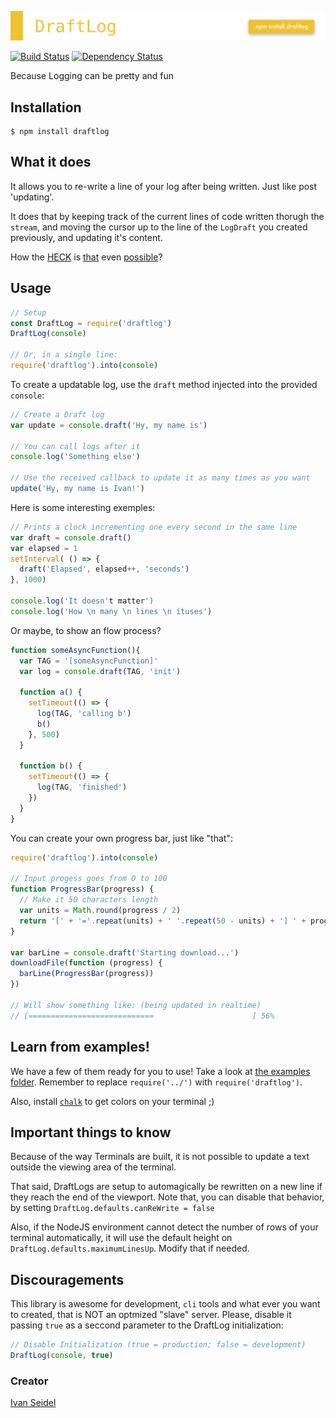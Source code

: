 ![DraftLog](midia/draftlog.png)
<!-- [![NPM][npm-image]][npm-url] -->

[![Build Status][build-status-image]][build-status-url] [![Dependency Status][dependencies-image]][dependencies-url]

Because Logging can be pretty and fun

[build-status-image]: https://img.shields.io/travis/ivanseidel/node-draftlog.svg
[build-status-url]: http://travis-ci.org/ivanseidel/node-draftlog
[dependencies-image]: https://gemnasium.com/badges/github.com/ivanseidel/node-draftlog.svg
[dependencies-url]: https://gemnasium.com/github.com/ivanseidel/node-draftlog
[npm-image]: https://nodei.co/npm/draftlog.png?downloads=true&stars=true
[npm-url]: https://nodei.co/npm/draftlog

## Installation

```
$ npm install draftlog
```

## What it does

It allows you to re-write a line of your log after being written. Just like post 'updating'.

It does that by keeping track of the current lines of code written thorugh the `stream`, and
moving the cursor up to the line of the `LogDraft` you created previously, and updating it's content.

How the
[HECK](http://ascii-table.com/ansi-escape-sequences-vt-100.php) is 
[that](https://en.wikipedia.org/wiki/ANSI_escape_code) even
[possible](http://tldp.org/HOWTO/Bash-Prompt-HOWTO/x361.html)?

## Usage

```javascript
// Setup
const DraftLog = require('draftlog')
DraftLog(console)

// Or, in a single line:
require('draftlog').into(console)
```

To create a updatable log, use the `draft` method injected into the provided `console`:

```javascript
// Create a Draft log
var update = console.draft('Hy, my name is')

// You can call logs after it
console.log('Something else')

// Use the received callback to update it as many times as you want
update('Hy, my name is Ivan!')
```

Here is some interesting exemples:
```javascript
// Prints a clock incrementing one every second in the same line
var draft = console.draft()
var elapsed = 1
setInterval( () => {
  draft('Elapsed', elapsed++, 'seconds')
}, 1000)

console.log('It doesn't matter')
console.log('How \n many \n lines \n ituses')
```

Or maybe, to show an flow process?
```javascript
function someAsyncFunction(){ 
  var TAG = '[someAsyncFunction]'
  var log = console.draft(TAG, 'init')

  function a() {
    setTimeout(() => {
      log(TAG, 'calling b')
      b()
    }, 500)
  }

  function b() {
    setTimeout(() => {
      log(TAG, 'finished')
    })
  }
}
```

You can create your own progress bar, just like "that":

```javascript
require('draftlog').into(console)

// Input progess goes from 0 to 100
function ProgressBar(progress) {
  // Make it 50 characters length
  var units = Math.round(progress / 2)
  return '[' + '='.repeat(units) + ' '.repeat(50 - units) + '] ' + progress + '%'
}

var barLine = console.draft('Starting download...')
downloadFile(function (progress) {
  barLine(ProgressBar(progress))
})

// Will show something like: (being updated in realtime)
// [============================                      ] 56%
```

## Learn from examples!

We have a few of them ready for you to use! Take a look at [the examples folder](examples/).
Remember to replace `require('../')` with `require('draftlog')`.

Also, install [`chalk`](https://github.com/chalk/chalk) to get colors on your terminal ;)

## Important things to know

Because of the way Terminals are built, it is not possible to update a text outside the viewing area of the terminal.

That said, DraftLogs are setup to automagically be rewritten on a new line if they reach the end of the viewport.
Note that, you can disable that behavior, by setting `DraftLog.defaults.canReWrite = false`

Also, if the NodeJS environment cannot detect the number of rows of your terminal automatically, it will use
the default height on `DraftLog.defaults.maximumLinesUp`. Modify that if needed.


## Discouragements

This library is awesome for development, `cli` tools and what ever you want to created, that is NOT an
optmized "slave" server. Please, disable it passing `true` as a seccond parameter to the DraftLog initialization:

```javascript
// Disable Initialization (true = production; false = development)
DraftLog(console, true)
```

### Creator
[Ivan Seidel](https://github.com/ivanseidel)